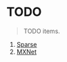 # TODO

> TODO items.

1.  [Sparse](https://github.com/pydata/sparse)
2.  [MXNet](https://numpy.mxnet.io/api/deepnumpy/routines.array-creation.html)
